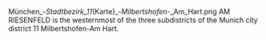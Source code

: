 München_-_Stadtbezirk_11_(Karte)_-_Milbertshofen_-_Am_Hart.png AM RIESENFELD is the westernmost of the three subdistricts of the Munich city district 11 Milbertshofen-Am Hart.
